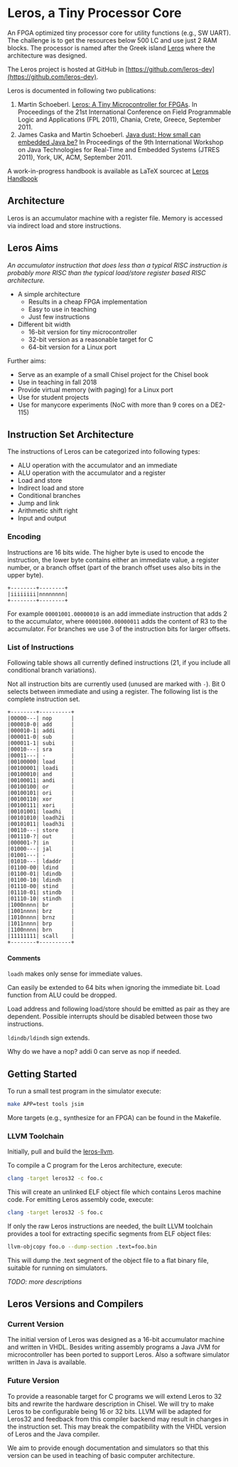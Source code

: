 # Leros, a Tiny Processor Core

An FPGA optimized tiny processor core for utility functions
(e.g., SW UART). The challenge is to get the resources below
500 LC and use just 2 RAM blocks. The processor is named after
the Greek island [Leros](https://en.wikipedia.org/wiki/Leros)
where the architecture was designed.

The Leros project is hosted at GitHub in [https://github.com/leros-dev](https://github.com/leros-dev).

Leros is documented in following two publications:

1. Martin Schoeberl.
[Leros: A Tiny Microcontroller for FPGAs](http://www.jopdesign.com/doc/leros.pdf).
In Proceedings of the 21st International Conference on Field Programmable Logic and Applications (FPL 2011), Chania, Crete, Greece, September 2011.
2. James Caska and Martin Schoeberl.
[Java dust: How small can embedded Java be?](http://www.jopdesign.com/doc/lerosjvm.pdf)
In Proceedings of the 9th International Workshop on Java Technologies for Real-Time and Embedded Systems (JTRES 2011), York, UK, ACM, September 2011.

A work-in-progress handbook is available as LaTeX sourcec at [Leros Handbook](https://github.com/leros-dev/leros-doc/tree/master/handbook)

## Architecture

Leros is an accumulator machine with a register file. Memory is accessed
via indirect load and store instructions.

## Leros Aims

*An accumulator instruction that does less than a typical RISC
instruction is probably more RISC than the typical load/store
register based RISC architecture.*

 * A simple architecture
   * Results in a cheap FPGA implementation
   * Easy to use in teaching
   * Just few instructions
 * Different bit width
   * 16-bit version for tiny microcontroller
   * 32-bit version as a reasonable target for C
   * 64-bit version for a Linux port

Further aims:

 * Serve as an example of a small Chisel project for the Chisel book
 * Use in teaching in fall 2018
 * Provide virtual memory (with paging) for a Linux port
 * Use for student projects
 * Use for manycore experiments (NoC with more than 9 cores on a DE2-115)


## Instruction Set Architecture

The instructions of Leros can be categorized into following types:

 * ALU operation with the accumulator and an immediate
 * ALU operation with the accumulator and a register
 * Load and store
 * Indirect load and store
 * Conditional branches
 * Jump and link
 * Arithmetic shift right
 * Input and output

### Encoding

Instructions are 16 bits wide. The higher byte is used to encode the
instruction, the lower byte contains either an immediate value, a
register number, or a branch offset (part of the branch offset uses
also bits in the upper byte).

```
+--------+--------+
|iiiiiiii|nnnnnnnn|
+--------+--------+
```

For example `00001001.00000010` is an add immediate instruction that
adds 2 to the accumulator, where `00001000.00000011` adds the content
of R3 to the accumulator. For branches we use 3 of the instruction bits
for larger offsets.

### List of Instructions

Following table shows all currently defined instructions (21, if you include
all conditional branch variations).

Not all instruction bits are currently used (unused are marked with `-`).
Bit 0 selects between immediate and using a register. The following list
is the complete instruction set.


```
+--------+----------+
|00000---| nop      |
|000010-0| add      |
|000010-1| addi     |
|000011-0| sub      |
|000011-1| subi     |
|00010---| sra      |
|00011---| -        |
|00100000| load     |
|00100001| loadi    |
|00100010| and      |
|00100011| andi     |
|00100100| or       |
|00100101| ori      |
|00100110| xor      |
|00100111| xori     |
|00101001| loadhi   |
|00101010| loadh2i  |
|00101011| loadh3i  |
|00110---| store    |
|001110-?| out      |
|000001-?| in       |
|01000---| jal      |
|01001---| -        |
|01010---| ldaddr   |
|01100-00| ldind    |
|01100-01| ldindb   |
|01100-10| ldindh   |
|01110-00| stind    |
|01110-01| stindb   |
|01110-10| stindh   |
|1000nnnn| br       |
|1001nnnn| brz      |
|1010nnnn| brnz     |
|1011nnnn| brp      |
|1100nnnn| brn      |
|11111111| scall    |
+--------+----------+
```

#### Comments

`loadh` makes only sense for immediate values.

Can easily be extended to 64 bits when ignoring the immediate bit.
Load function from ALU could be dropped.

Load address and following load/store should be emitted as pair as they are
dependent. Possible interrupts should be disabled between those two instructions.

`ldindb/ldindh` sign extends.

Why do we have a nop? addi 0 can serve as nop if needed.

## Getting Started

To run a small test program in the simulator execute:
```bash
make APP=test tools jsim
```

More targets (e.g., synthesize for an FPGA) can be found in the Makefile.

### LLVM Toolchain
Initially, pull and build the [leros-llvm](https://github.com/leros-dev/leros-llvm).

To compile a C program for the Leros architecture, execute:
```bash
clang -target leros32 -c foo.c
```
This will create an unlinked ELF object file which contains Leros machine code.
For emitting Leros assembly code, execute:
```bash
clang -target leros32 -S foo.c
```
If only the raw Leros instructions are needed, the built LLVM toolchain provides a tool for extracting specific segments from ELF object files:
```bash
llvm-objcopy foo.o --dump-section .text=foo.bin
```
This will dump the .text segment of the object file to a flat binary file, suitable for running on simulators.


*TODO: more descriptions*

## Leros Versions and Compilers

### Current Version

The initial version of Leros was designed as a 16-bit accumulator
machine and written in VHDL. Besides writing assembly programs
a Java JVM for microcontroller has been ported to support Leros.
Also a software simulator written in Java is available.

### Future Version

To provide a reasonable target for C programs we will extend Leros
to 32 bits and rewrite the hardware description in Chisel.
We will try to make Leros to be configurable being 16 or 32 bits.
LLVM will be adapted for Leros32 and feedback from this compiler
backend may result in changes in the instruction set.
This may break the compatibility with the VHDL version of Leros
and the Java compiler.

We aim to provide enough documentation and simulators so that this
version can be used in teaching of basic computer architecture.
